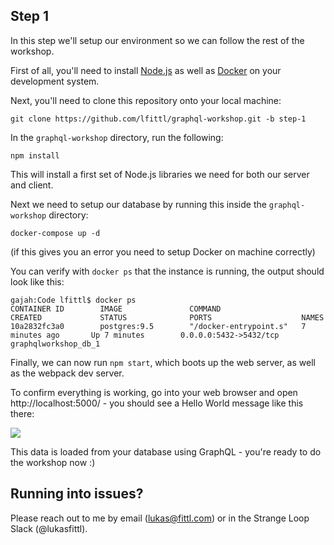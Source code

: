 ## Step 1

In this step we'll setup our environment so we can follow the rest of the workshop.

First of all, you'll need to install [Node.js](https://nodejs.org/en/) as well as [Docker](https://www.docker.com/) on your development system.

Next, you'll need to clone this repository onto your local machine:

```
git clone https://github.com/lfittl/graphql-workshop.git -b step-1
```

In the `graphql-workshop` directory, run the following:

```
npm install
```

This will install a first set of Node.js libraries we need for both our server and client.

Next we need to setup our database by running this inside the `graphql-workshop` directory:

```
docker-compose up -d
```

(if this gives you an error you need to setup Docker on machine correctly)

You can verify with `docker ps` that the instance is running, the output should look like this:

```
gajah:Code lfittl$ docker ps 
CONTAINER ID        IMAGE               COMMAND                  CREATED             STATUS              PORTS                    NAMES
10a2832fc3a0        postgres:9.5        "/docker-entrypoint.s"   7 minutes ago       Up 7 minutes        0.0.0.0:5432->5432/tcp   graphqlworkshop_db_1

```

Finally, we can now run `npm start`, which boots up the web server, as well as the webpack dev server.

To confirm everything is working, go into your web browser and open http://localhost:5000/ - you should see a Hello World message like this there:

![](https://d17oy1vhnax1f7.cloudfront.net/items/2Q0z03452h0W3U280o2v/Screen%20Shot%202016-09-12%20at%203.21.26%20PM.png)

This data is loaded from your database using GraphQL - you're ready to do the workshop now :)

## Running into issues?

Please reach out to me by email (lukas@fittl.com) or in the Strange Loop Slack (@lukasfittl).
